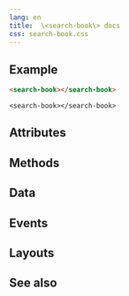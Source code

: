 ```yaml
---
lang: en
title:  \<search-book\> docs
css: search-book.css
---
```


<main>

<section id=example>

## Example

```html
<search-book></search-book>
```

```{=html}
<search-book></search-book>
```

</section>

<section id=attributes>

## Attributes

</section>

<section id=methods>

## Methods

</section>

<section id=data>

## Data

</section>

<section id=events>

## Events

</section>

<section id=layouts>

## Layouts

</section>

<section id=see-also>

## See also

</main>

<script type="module">
import {SearchBook} from './SearchBook.js'

window.searchBook = document.querySelector('search-book')
</script>
